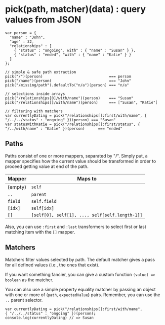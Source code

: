 
# pick(path, matcher)(data) : query values from JSON

    var person = {
      "name" : "John",
      "age" : 32,
      "relationships" : [
        { "status" : "ongoing", with" : { "name" : "Susan" } },
        { "status" : "ended", "with" : { "name" : "Katie" } }
      ]
    };
    
    // simple & safe path extraction
    pick("/")(person)                              === person
    pick("/name")(person)                          === "John"
    pick("/missing/path").defaultTo("n/a")(person) === "n/a"
    
    // selections inside arrays
    pick("/relationships[0]/with/name")(person)    === "Susan"  
    pick("/relationships[]/with/name")(person)     === ["Susan", "Katie"]
    
    // filtering with matchers
    var currentlyDating = pick("/relationships[]:first/with/name", { "/../../status" : "ongoing" })(person) === "Susan"
    var statusWithKatie = pick("/relationships[]:first/status", { "/../with/name" : "Katie" })(person)      === "ended"   
 

## Paths

Paths consist of one or more mappers, separated by "/". Simply put, a mapper specifies how the current value should be transformed in order to proceed getting value at end of the path.

| Mapper       | Maps to                                         |
| ------------ | ----------------------------------------------- |
| (empty)      | `self`                                          |
| `..`         | `parent`                                        |
| `field`      | `self.field`                                    |
| `[idx]`      | `self[idx]`                                     |
| `[]`         | `[self[0], self[1], ..., self[self.length-1]]`  |

Also, you can use `:first` and `:last` transformers to select first or last matching item with the `[]` mapper.


## Matchers

Matchers filter values selected by path. The default matcher gives a pass for all defined values (i.e., the ones that exist).

If you want something fancier, you can give a custom function `(value) => boolean` as the matcher.

You can also use a simple property equality matcher by passing an object with one or more of (`path`, `expectedValue`) pairs. Remember, you can use the `..` parent selector.
	
    var currentlyDating = pick("/relationships[]:first/with/name", { "/../../status" : "ongoing" })(person);
    console.log(currentlyDating) // => Susan
